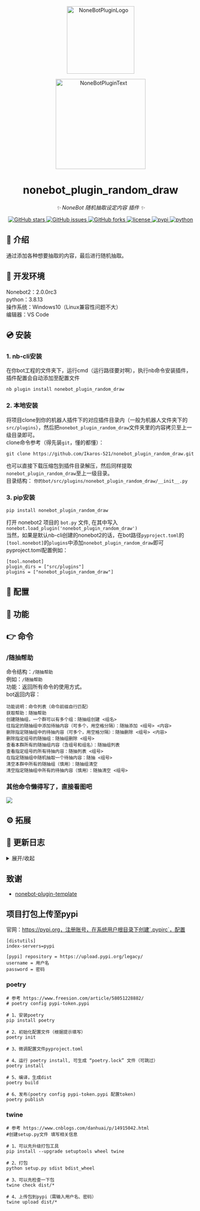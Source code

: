 <div align="center">
  <a href="https://v2.nonebot.dev/store"><img src="https://github.com/A-kirami/nonebot-plugin-template/blob/resources/nbp_logo.png" width="180" height="180" alt="NoneBotPluginLogo"></a>
  <br>
  <p><img src="https://github.com/A-kirami/nonebot-plugin-template/blob/resources/NoneBotPlugin.svg" width="240" alt="NoneBotPluginText"></p>
</div>

<div align="center">

# nonebot_plugin_random_draw

_✨ NoneBot 随机抽取设定内容 插件 ✨_


<a href="https://github.com/Ikaros-521/nonebot_plugin_random_draw/stargazers">
    <img alt="GitHub stars" src="https://img.shields.io/github/stars/Ikaros-521/nonebot_plugin_random_draw?color=%09%2300BFFF&style=flat-square">
</a>
<a href="https://github.com/Ikaros-521/nonebot_plugin_random_draw/issues">
    <img alt="GitHub issues" src="https://img.shields.io/github/issues/Ikaros-521/nonebot_plugin_random_draw?color=Emerald%20green&style=flat-square">
</a>
<a href="https://github.com/Ikaros-521/nonebot_plugin_random_draw/network">
    <img alt="GitHub forks" src="https://img.shields.io/github/forks/Ikaros-521/nonebot_plugin_random_draw?color=%2300BFFF&style=flat-square">
</a>
<a href="./LICENSE">
    <img src="https://img.shields.io/github/license/Ikaros-521/nonebot_plugin_random_draw.svg" alt="license">
</a>
<a href="https://pypi.python.org/pypi/nonebot_plugin_random_draw">
    <img src="https://img.shields.io/pypi/v/nonebot_plugin_random_draw.svg" alt="pypi">
</a>
<a href="https://www.python.org">
    <img src="https://img.shields.io/badge/python-3.8+-blue.svg" alt="python">
</a>

</div>

## 📖 介绍

通过添加各种想要抽取的内容，最后进行随机抽取。  

## 🔧 开发环境
Nonebot2：2.0.0rc3  
python：3.8.13  
操作系统：Windows10（Linux兼容性问题不大）  
编辑器：VS Code  

## 💿 安装  

### 1. nb-cli安装

在你bot工程的文件夹下，运行cmd（运行路径要对啊），执行nb命令安装插件，插件配置会自动添加至配置文件  
```
nb plugin install nonebot_plugin_random_draw
```

### 2. 本地安装

将项目clone到你的机器人插件下的对应插件目录内（一般为机器人文件夹下的`src/plugins`），然后把`nonebot_plugin_random_draw`文件夹里的内容拷贝至上一级目录即可。  
clone命令参考（得先装`git`，懂的都懂）：
```
git clone https://github.com/Ikaros-521/nonebot_plugin_random_draw.git
``` 
也可以直接下载压缩包到插件目录解压，然后同样提取`nonebot_plugin_random_draw`至上一级目录。  
目录结构： ```你的bot/src/plugins/nonebot_plugin_random_draw/__init__.py```  


### 3. pip安装
```
pip install nonebot_plugin_random_draw
```  
打开 nonebot2 项目的 ```bot.py``` 文件, 在其中写入  
```nonebot.load_plugin('nonebot_plugin_random_draw')```  
当然，如果是默认nb-cli创建的nonebot2的话，在bot路径```pyproject.toml```的```[tool.nonebot]```的```plugins```中添加```nonebot_plugin_random_draw```即可  
pyproject.toml配置例如：  
``` 
[tool.nonebot]
plugin_dirs = ["src/plugins"]
plugins = ["nonebot_plugin_random_draw"]
``` 


## 🔧 配置


## 🎉 功能
  

## 👉 命令

### /随抽帮助
命令结构：```/随抽帮助```  
例如：```/随抽帮助```  
功能：返回所有命令的使用方式。  
bot返回内容：  
```
功能说明：命令列表（命令前缀自行匹配）
获取帮助：随抽帮助
创建随抽组，一个群可以有多个组：随抽组创建 <组名>
往指定的随抽组中添加待抽内容（可多个，用空格分隔）：随抽添加 <组号> <内容>
删除指定随抽组中的待抽内容（可多个，用空格分隔）：随抽删除 <组号> <内容>
删除指定组号的随抽组：随抽组删除 <组号>
查看本群所有的随抽组内容（含组号和组名）：随抽组列表
查看指定组号的所有待抽内容：随抽列表 <组号>
在指定随抽组中随机抽取一个待抽内容：随抽 <组号>
清空本群中所有的随抽组（慎用）：随抽组清空
清空指定随抽组中所有的待抽内容（慎用）：随抽清空 <组号>
```

### 其他命令懒得写了，直接看图吧
![](docs/result.png)

## ⚙ 拓展
 

## 📝 更新日志

<details>
<summary>展开/收起</summary>

### 0.0.1

- 插件初次发布  

### 0.0.2

- 增加批量添加和删除内容的功能

</details>

## 致谢
- [nonebot-plugin-template](https://github.com/A-kirami/nonebot-plugin-template)

## 项目打包上传至pypi

官网：https://pypi.org，注册账号，在系统用户根目录下创建`.pypirc`，配置  
``` 
[distutils] 
index-servers=pypi 
 
[pypi] repository = https://upload.pypi.org/legacy/ 
username = 用户名 
password = 密码
```

### poetry

```
# 参考 https://www.freesion.com/article/58051228882/
# poetry config pypi-token.pypi

# 1、安装poetry
pip install poetry

# 2、初始化配置文件（根据提示填写）
poetry init

# 3、微调配置文件pyproject.toml

# 4、运行 poetry install, 可生成 “poetry.lock” 文件（可跳过）
poetry install

# 5、编译，生成dist
poetry build

# 6、发布(poetry config pypi-token.pypi 配置token)
poetry publish

```

### twine

```
# 参考 https://www.cnblogs.com/danhuai/p/14915042.html
#创建setup.py文件 填写相关信息

# 1、可以先升级打包工具
pip install --upgrade setuptools wheel twine

# 2、打包
python setup.py sdist bdist_wheel

# 3、可以先检查一下包
twine check dist/*

# 4、上传包到pypi（需输入用户名、密码）
twine upload dist/*
```
